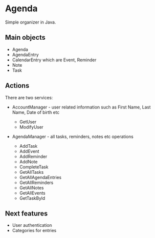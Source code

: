 # Agenda

Simple organizer in Java.

## Main objects
* Agenda
* AgendaEntry
* CalendarEntry which are Event, Reminder
* Note
* Task

## Actions
There are two services:
* AccountManager - user related information such as First Name, Last Name, Date of birth etc
  * GetUser
  * ModifyUser

* AgendaManager - all tasks, reminders, notes etc operations
  * AddTask
  * AddEvent
  * AddReminder
  * AddNote
  * CompleteTask
  * GetAllTasks
  * GetAllAgendaEntries
  * GetAllReminders
  * GetAllNotes
  * GetAllEvents
  * GetTaskById

## Next features
  * User authentication
  * Categories for entries
